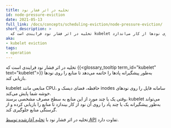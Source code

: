 ```yaml
---
title: تخلیه در اثر فشار نود
id: node-pressure-eviction
date: 2021-05-13
full_link: /docs/concepts/scheduling-eviction/node-pressure-eviction/
short_description: >
  تخلیه در اثر فشار نود فرایندی است که kubelet به‌صورت پیشگیرانه پادها را برای بازیابی منابع روی نودها از کار می‌اندازد.
aka:
- kubelet eviction
tags:
- operation
---
```

 تخلیه در اثر فشار نود فرایندی است که {{<glossary_tooltip term_id="kubelet" text="kubelet">}} به‌طور پیشگیرانه پادها را خاتمه می‌دهد
 تا منابع را روی نودها بازیابی کند.

<!--more-->

kubelet منابعی مانند CPU، حافظه، فضای دیسک و inodes سامانه فایل را روی نودهای خوشه شما پایش می‌کند.  
وقتی یک یا چند مورد از این منابع به سطح مصرف مشخصی برسند، kubelet می‌تواند به‌طور پیشگیرانه یک یا چند پاد را
روی آن نود از کار بیندازد تا منابع را بازیابی کرده و از گرسنگی منابع جلوگیری کند. 

تخلیه در اثر فشار نود با [تخلیه آغازشده توسط API](/docs/concepts/scheduling-eviction/api-eviction/) تفاوت دارد.
